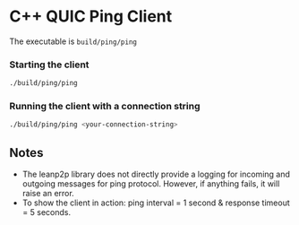 # C++ QUIC Ping Client

The executable is `build/ping/ping`

### Starting the client

```bash
./build/ping/ping
```

### Running the client with a connection string

```bash
./build/ping/ping <your-connection-string>
```

## Notes
- The leanp2p library does not directly provide a logging for incoming and outgoing messages for ping protocol. However, if anything fails, it will raise an error.
- To show the client in action: ping interval = 1 second & response timeout = 5 seconds.